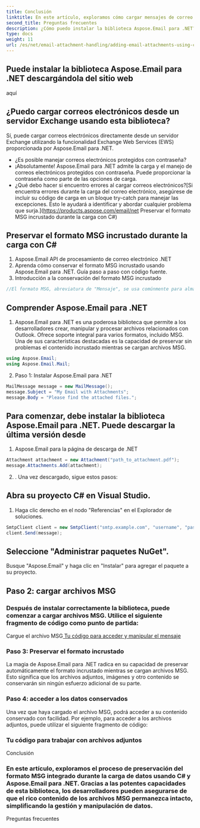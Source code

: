 ```yaml
---
title: Conclusión
linktitle: En este artículo, exploramos cómo cargar mensajes de correo electrónico con opciones de carga en C# usando la biblioteca Aspose.Email para .NET. Cubrimos varios escenarios, incluida la carga desde archivos, transmisiones, Exchange Server y el manejo de correos electrónicos protegidos con contraseña. Si sigue la guía paso a paso y utiliza los ejemplos de código fuente proporcionados, puede integrar perfectamente la funcionalidad de carga de correo electrónico en sus aplicaciones.
second_title: Preguntas frecuentes
description: ¿Cómo puedo instalar la biblioteca Aspose.Email para .NET?
type: docs
weight: 11
url: /es/net/email-attachment-handling/adding-email-attachments-using-csharp/
---
```


##  Puede instalar la biblioteca Aspose.Email para .NET descargándola del sitio web

aquí

## ¿Puedo cargar correos electrónicos desde un servidor Exchange usando esta biblioteca?

Sí, puede cargar correos electrónicos directamente desde un servidor Exchange utilizando la funcionalidad Exchange Web Services (EWS) proporcionada por Aspose.Email para .NET.

- ¿Es posible manejar correos electrónicos protegidos con contraseña?
- ¡Absolutamente! Aspose.Email para .NET admite la carga y el manejo de correos electrónicos protegidos con contraseña. Puede proporcionar la contraseña como parte de las opciones de carga.
- ¿Qué debo hacer si encuentro errores al cargar correos electrónicos?[Si encuentra errores durante la carga del correo electrónico, asegúrese de incluir su código de carga en un bloque try-catch para manejar las excepciones. Esto le ayudará a identificar y abordar cualquier problema que surja.](https://products.aspose.com/email/net Preservar el formato MSG incrustado durante la carga con C#)

##  Preservar el formato MSG incrustado durante la carga con C#

1.  Aspose.Email API de procesamiento de correo electrónico .NET
2.  Aprenda cómo conservar el formato MSG incrustado usando Aspose.Email para .NET. Guía paso a paso con código fuente.
3. Introducción a la conservación del formato MSG incrustado

```csharp
//El formato MSG, abreviatura de "Mensaje", se usa comúnmente para almacenar correos electrónicos, contactos, citas y otros datos relacionados con Outlook. Permite la preservación de contenido enriquecido, como archivos adjuntos, imágenes y formato. Sin embargo, al cargar archivos MSG con C#, preservar este contenido incrustado puede resultar un desafío.
```

## Comprender Aspose.Email para .NET

1. Aspose.Email para .NET es una poderosa biblioteca que permite a los desarrolladores crear, manipular y procesar archivos relacionados con Outlook. Ofrece soporte integral para varios formatos, incluido MSG. Una de sus características destacadas es la capacidad de preservar sin problemas el contenido incrustado mientras se cargan archivos MSG.

```csharp
using Aspose.Email;
using Aspose.Email.Mail;
```

2. Paso 1: Instalar Aspose.Email para .NET

```csharp
MailMessage message = new MailMessage();
message.Subject = "My Email with Attachments";
message.Body = "Please find the attached files.";
```

##  Para comenzar, debe instalar la biblioteca Aspose.Email para .NET. Puede descargar la última versión desde

1. Aspose.Email para la página de descarga de .NET

```csharp
Attachment attachment = new Attachment("path_to_attachment.pdf");
message.Attachments.Add(attachment);
```

2. . Una vez descargado, sigue estos pasos:

## Abra su proyecto C# en Visual Studio.

1. Haga clic derecho en el nodo "Referencias" en el Explorador de soluciones.

```csharp
SmtpClient client = new SmtpClient("smtp.example.com", "username", "password");
client.Send(message);
```

## Seleccione "Administrar paquetes NuGet".

Busque "Aspose.Email" y haga clic en "Instalar" para agregar el paquete a su proyecto.

## Paso 2: cargar archivos MSG

### Después de instalar correctamente la biblioteca, puede comenzar a cargar archivos MSG. Utilice el siguiente fragmento de código como punto de partida:

 Cargue el archivo MSG[ Tu código para acceder y manipular el mensaje](https://releases.aspose.com/email/net/)

### Paso 3: Preservar el formato incrustado

La magia de Aspose.Email para .NET radica en su capacidad de preservar automáticamente el formato incrustado mientras se cargan archivos MSG. Esto significa que los archivos adjuntos, imágenes y otro contenido se conservarán sin ningún esfuerzo adicional de su parte.

### Paso 4: acceder a los datos conservados

Una vez que haya cargado el archivo MSG, podrá acceder a su contenido conservado con facilidad. Por ejemplo, para acceder a los archivos adjuntos, puede utilizar el siguiente fragmento de código:

###  Tu código para trabajar con archivos adjuntos

Conclusión

### En este artículo, exploramos el proceso de preservación del formato MSG integrado durante la carga de datos usando C# y Aspose.Email para .NET. Gracias a las potentes capacidades de esta biblioteca, los desarrolladores pueden asegurarse de que el rico contenido de los archivos MSG permanezca intacto, simplificando la gestión y manipulación de datos.

Preguntas frecuentes